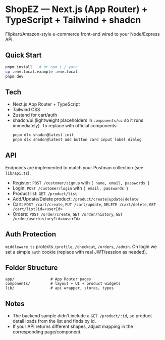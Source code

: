 # ShopEZ — Next.js (App Router) + TypeScript + Tailwind + shadcn
Flipkart/Amazon-style e-commerce front-end wired to your Node/Express API.

## Quick Start
```bash
pnpm install   # or npm i / yarn
cp .env.local.example .env.local
pnpm dev
```

## Tech
- Next.js App Router + TypeScript
- Tailwind CSS
- Zustand for cart/auth
- shadcn/ui (lightweight placeholders in `components/ui` so it runs immediately). To replace with official components:
  ```bash
  pnpm dlx shadcn@latest init
  pnpm dlx shadcn@latest add button card input label dialog
  ```

## API
Endpoints are implemented to match your Postman collection (see `lib/api.ts`).
- Register: `POST /customer/signup` with `{ name, email, passwords }`
- Login: `POST /customer/login` with `{ email, passwords }`
- Product list: `GET /product/list`
- Add/Update/Delete product: `/product/create|update|delete`
- Cart: `POST /cart/create`, `PUT /cart/update`, `DELETE /cart/delete`, `GET /cart/list?id=<userId>`
- Orders: `POST /order/create`, `GET /order/history`, `GET /order/userhistory?id=<userId>`

## Auth Protection
`middleware.ts` protects `/profile`, `/checkout`, `/orders`, `/admin`. On login we set a simple `auth` cookie (replace with real JWT/session as needed).

## Folder Structure
```
app/                # App Router pages
components/         # layout + UI + product widgets
lib/                # api wrapper, stores, types
```

## Notes
- The backend sample didn't include a `GET /product/:id`, so product detail loads from the list and finds by id.
- If your API returns different shapes, adjust mapping in the corresponding page/component.
```
